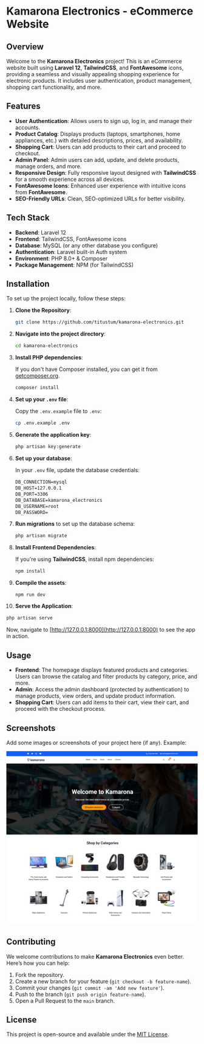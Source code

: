 # Kamarona Electronics - eCommerce Website

## Overview

Welcome to the **Kamarona Electronics** project! This is an eCommerce website built using **Laravel 12**, **TailwindCSS**, and **FontAwesome** icons, providing a seamless and visually appealing shopping experience for electronic products. It includes user authentication, product management, shopping cart functionality, and more.

## Features

- **User Authentication**: Allows users to sign up, log in, and manage their accounts.
- **Product Catalog**: Displays products (laptops, smartphones, home appliances, etc.) with detailed descriptions, prices, and availability.
- **Shopping Cart**: Users can add products to their cart and proceed to checkout.
- **Admin Panel**: Admin users can add, update, and delete products, manage orders, and more.
- **Responsive Design**: Fully responsive layout designed with **TailwindCSS** for a smooth experience across all devices.
- **FontAwesome Icons**: Enhanced user experience with intuitive icons from **FontAwesome**.
- **SEO-Friendly URLs**: Clean, SEO-optimized URLs for better visibility.

## Tech Stack

- **Backend**: Laravel 12
- **Frontend**: TailwindCSS, FontAwesome icons
- **Database**: MySQL (or any other database you configure)
- **Authentication**: Laravel built-in Auth system
- **Environment**: PHP 8.0+ & Composer
- **Package Management**: NPM (for TailwindCSS)

## Installation

To set up the project locally, follow these steps:

1. **Clone the Repository**:

   ```bash
   git clone https://github.com/titustum/kamarona-electronics.git
   ```

2. **Navigate into the project directory**:

   ```bash
   cd kamarona-electronics
   ```

3. **Install PHP dependencies**:

   If you don't have Composer installed, you can get it from [getcomposer.org](https://getcomposer.org).

   ```bash
   composer install
   ```

4. **Set up your `.env` file**:

   Copy the `.env.example` file to `.env`:

   ```bash
   cp .env.example .env
   ```

5. **Generate the application key**:

   ```bash
   php artisan key:generate
   ```

6. **Set up your database**:

   In your `.env` file, update the database credentials:

   ```
   DB_CONNECTION=mysql
   DB_HOST=127.0.0.1
   DB_PORT=3306
   DB_DATABASE=kamarona_electronics
   DB_USERNAME=root
   DB_PASSWORD=
   ```

7. **Run migrations** to set up the database schema:

   ```bash
   php artisan migrate
   ```

8. **Install Frontend Dependencies**:

   If you're using **TailwindCSS**, install npm dependencies:

   ```bash
   npm install
   ```

9. **Compile the assets**:

   ```bash
   npm run dev
   ```

10. **Serve the Application**:

   ```bash
   php artisan serve
   ```

   Now, navigate to [http://127.0.0.1:8000](http://127.0.0.1:8000) to see the app in action.

## Usage

- **Frontend**: The homepage displays featured products and categories. Users can browse the catalog and filter products by category, price, and more.
- **Admin**: Access the admin dashboard (protected by authentication) to manage products, view orders, and update product information.
- **Shopping Cart**: Users can add items to their cart, view their cart, and proceed with the checkout process.

## Screenshots

Add some images or screenshots of your project here (if any). Example:

![Homepage](kamarona-electronics-home.jpeg)

## Contributing

We welcome contributions to make **Kamarona Electronics** even better. Here’s how you can help:

1. Fork the repository.
2. Create a new branch for your feature (`git checkout -b feature-name`).
3. Commit your changes (`git commit -am 'Add new feature'`).
4. Push to the branch (`git push origin feature-name`).
5. Open a Pull Request to the `main` branch.

## License

This project is open-source and available under the [MIT License](LICENSE).